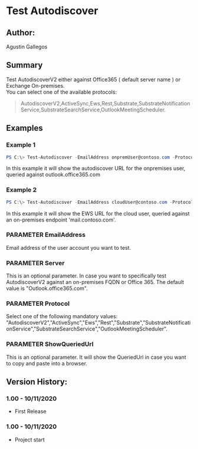 ﻿# Test Autodiscover

## Author:  
Agustin Gallegos  

## Summary  
Test AutodiscoverV2 either against Office365 ( default server name ) or Exchange On-premises.  
You can select one of the available protocols:  
> AutodiscoverV2,ActiveSync,Ews,Rest,Substrate,SubstrateNotificationService,SubstrateSearchService,OutlookMeetingScheduler.  

## Examples  
### Example 1  
```powershell
PS C:\> Test-Autodiscover -EmailAddress onpremUser@contoso.com -Protocol AutodiscoverV2 -ShowQueriedUrl
```
In this example it will show the autodiscover URL for the onpremises user, queried against outlook.office365.com  

### Example 2  
```powershell
PS C:\> Test-Autodiscover -EmailAddress cloudUser@contoso.com -Protocol EWS -Server mail.contoso.com -ShowQueriedUrl
```
In this example it will show the EWS URL for the cloud user, queried against an on-premises endpoint 'mail.contoso.com'.  

### PARAMETER EmailAddress  
Email address of the user account you want to test.  

### PARAMETER Server
This is an optional parameter. In case you want to specifically test AutodiscoverV2 against an on-premises FQDN or Office 365. The default value is "Outlook.office365.com".  

### PARAMETER Protocol  
Select one of the following mandatory values: "AutodiscoverV2","ActiveSync","Ews","Rest","Substrate","SubstrateNotificationService","SubstrateSearchService","OutlookMeetingScheduler".  

### PARAMETER ShowQueriedUrl  
This is an optional parameter. It will show the QueriedUrl in case you want to copy and paste into a browser.  

## Version History: 
### 1.00 - 10/11/2020
 - First Release
### 1.00 - 10/11/2020
 - Project start